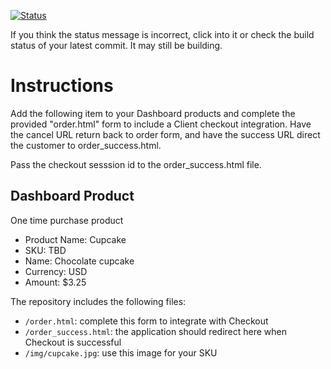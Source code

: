 [![Status](https://img.shields.io/badge/status-SUBMITTABLE%20COMMIT:%20b040997099c3af1a1762aa58e9169678ed7ad9d6-brightgreen.svg)](https://github.com/andremcb/bakery_scaffold_AApE3fQi8zR0pcdo/commit/b040997099c3af1a1762aa58e9169678ed7ad9d6)














































































































If you think the status message is incorrect, click into it or check the build status of your latest commit. It may still be building.

# Instructions 

Add the following item to your Dashboard products and complete the provided "order.html" form to include a Client checkout integration. Have the cancel URL return back to order form, and have the success URL direct the customer to order_success.html. 

Pass the checkout sesssion id to the order_success.html file.

## Dashboard Product
One time purchase product
* Product Name: Cupcake
* SKU: TBD
* Name: Chocolate cupcake
* Currency: USD
* Amount: $3.25

The repository includes the following files:
* `/order.html`: complete this form to integrate with Checkout
* `/order_success.html`: the application should redirect here when Checkout is successful
* `/img/cupcake.jpg`: use this image for your SKU
